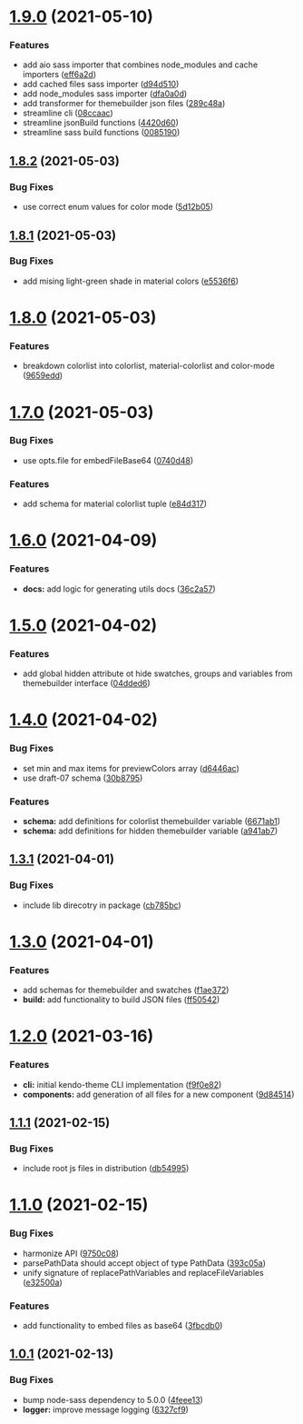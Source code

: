 # [1.9.0](https://github.com/telerik/kendo-theme-tasks/compare/v1.8.2...v1.9.0) (2021-05-10)


### Features

* add aio sass importer that combines node_modules and cache importers ([eff6a2d](https://github.com/telerik/kendo-theme-tasks/commit/eff6a2d4917e7aa0c464c40d7256a51c94ef3292))
* add cached files sass importer ([d94d510](https://github.com/telerik/kendo-theme-tasks/commit/d94d510e2e1222caab9ed3f299e19d8bfcb61a66))
* add node_modules sass importer ([dfa0a0d](https://github.com/telerik/kendo-theme-tasks/commit/dfa0a0dc136ea891477367a065d61b8f91c25425))
* add transformer for themebuilder json files ([289c48a](https://github.com/telerik/kendo-theme-tasks/commit/289c48a6d918c79329102db153a3e6cc925bde34))
* streamline cli ([08ccaac](https://github.com/telerik/kendo-theme-tasks/commit/08ccaac963edde06794602123b7604cd4458171a))
* streamline jsonBuild functions ([4420d60](https://github.com/telerik/kendo-theme-tasks/commit/4420d608fa0dbbad93a344c6cb6a8a922b84fa09))
* streamline sass build functions ([0085190](https://github.com/telerik/kendo-theme-tasks/commit/008519012bda983b29ea09ae15afce02172c5749))

## [1.8.2](https://github.com/telerik/kendo-theme-tasks/compare/v1.8.1...v1.8.2) (2021-05-03)


### Bug Fixes

* use correct enum values for color mode ([5d12b05](https://github.com/telerik/kendo-theme-tasks/commit/5d12b0581fc13580df50cb04b800e6ced123774e))

## [1.8.1](https://github.com/telerik/kendo-theme-tasks/compare/v1.8.0...v1.8.1) (2021-05-03)


### Bug Fixes

* add mising light-green shade in material colors ([e5536f6](https://github.com/telerik/kendo-theme-tasks/commit/e5536f6ca46c3db5e7c1b1a7974e18be377373ce))

# [1.8.0](https://github.com/telerik/kendo-theme-tasks/compare/v1.7.0...v1.8.0) (2021-05-03)


### Features

* breakdown colorlist into colorlist, material-colorlist and color-mode ([9659edd](https://github.com/telerik/kendo-theme-tasks/commit/9659edd4b4fd9f043e691d9d6f2fc9d96bec8664))

# [1.7.0](https://github.com/telerik/kendo-theme-tasks/compare/v1.6.0...v1.7.0) (2021-05-03)


### Bug Fixes

* use opts.file for embedFileBase64 ([0740d48](https://github.com/telerik/kendo-theme-tasks/commit/0740d489661a167cfaa537c156ae4fbf85c1db41))


### Features

* add schema for material colorlist tuple ([e84d317](https://github.com/telerik/kendo-theme-tasks/commit/e84d3173dc590f204541d64c086ba6a303a5b98a))

# [1.6.0](https://github.com/telerik/kendo-theme-tasks/compare/v1.5.0...v1.6.0) (2021-04-09)


### Features

* **docs:** add logic for generating utils docs ([36c2a57](https://github.com/telerik/kendo-theme-tasks/commit/36c2a57223550b4d3defd5201fdee6fe1936278e))

# [1.5.0](https://github.com/telerik/kendo-theme-tasks/compare/v1.4.0...v1.5.0) (2021-04-02)


### Features

* add global hidden attribute ot hide swatches, groups and variables from themebuilder interface ([04dded6](https://github.com/telerik/kendo-theme-tasks/commit/04dded6219ab6c4ee85d23995638e9741a1606bc))

# [1.4.0](https://github.com/telerik/kendo-theme-tasks/compare/v1.3.1...v1.4.0) (2021-04-02)


### Bug Fixes

* set min and max items for previewColors array ([d6446ac](https://github.com/telerik/kendo-theme-tasks/commit/d6446acf123c6b587622826b9ccdaaf6fda9da55))
* use draft-07 schema ([30b8795](https://github.com/telerik/kendo-theme-tasks/commit/30b87956330481e789a36dcf51a9ea3236874562))


### Features

* **schema:** add definitions for colorlist themebuilder variable ([6671ab1](https://github.com/telerik/kendo-theme-tasks/commit/6671ab1825e861475ced86cb99760de76cceb070))
* **schema:** add definitions for hidden themebuilder variable ([a941ab7](https://github.com/telerik/kendo-theme-tasks/commit/a941ab7414b1ce739e5d6d2615f3aa7a00275647))

## [1.3.1](https://github.com/telerik/kendo-theme-tasks/compare/v1.3.0...v1.3.1) (2021-04-01)


### Bug Fixes

* include lib direcotry in package ([cb785bc](https://github.com/telerik/kendo-theme-tasks/commit/cb785bce5ebb2a334a6af4379fa4f40ddf3d15df))

# [1.3.0](https://github.com/telerik/kendo-theme-tasks/compare/v1.2.0...v1.3.0) (2021-04-01)


### Features

* add schemas for themebuilder and swatches ([f1ae372](https://github.com/telerik/kendo-theme-tasks/commit/f1ae372c6852682cfb962a632b95ce26b4053c9c))
* **build:** add functionality to build JSON files ([ff50542](https://github.com/telerik/kendo-theme-tasks/commit/ff5054273c137dfc8cebee84d7c2eddb8d37be45))

# [1.2.0](https://github.com/telerik/kendo-theme-tasks/compare/v1.1.1...v1.2.0) (2021-03-16)


### Features

* **cli:** initial kendo-theme CLI implementation ([f9f0e82](https://github.com/telerik/kendo-theme-tasks/commit/f9f0e8207dec9255b47aee249a3d433f89e70239))
* **components:** add generation of all files for a new component ([9d84514](https://github.com/telerik/kendo-theme-tasks/commit/9d845149665c606a653d07a945218f542768a669))

## [1.1.1](https://github.com/telerik/kendo-theme-tasks/compare/v1.1.0...v1.1.1) (2021-02-15)


### Bug Fixes

* include root js files in distribution ([db54995](https://github.com/telerik/kendo-theme-tasks/commit/db5499556a7d04ad882dd8ad68b2766e4d1d65a0))

# [1.1.0](https://github.com/telerik/kendo-theme-tasks/compare/v1.0.1...v1.1.0) (2021-02-15)


### Bug Fixes

* harmonize API ([9750c08](https://github.com/telerik/kendo-theme-tasks/commit/9750c088000d386836d819f3a977b48ae0f00e2a))
* parsePathData should accept object of type PathData ([393c05a](https://github.com/telerik/kendo-theme-tasks/commit/393c05a656562c8ce388c036d7ab3060ef1788fa))
* unify signature of replacePathVariables and replaceFileVariables ([e32500a](https://github.com/telerik/kendo-theme-tasks/commit/e32500ae3ca37923ed299653402a60a1a469f9ba))


### Features

* add functionality to embed files as base64 ([3fbcdb0](https://github.com/telerik/kendo-theme-tasks/commit/3fbcdb01e5b343c44c09080347b95f6b110123bb))

## [1.0.1](https://github.com/telerik/kendo-theme-tasks/compare/v1.0.0...v1.0.1) (2021-02-13)


### Bug Fixes

* bump node-sass dependency to 5.0.0 ([4feee13](https://github.com/telerik/kendo-theme-tasks/commit/4feee13a0d57eb3086552144da1c0751ded107f8))
* **logger:** improve message logging ([6327cf9](https://github.com/telerik/kendo-theme-tasks/commit/6327cf94af6eb4689d2fb1549286a8d1162d6fb9))
